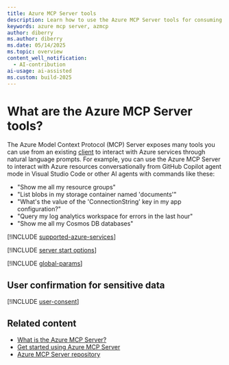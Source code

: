 ```yaml
---
title: Azure MCP Server tools
description: Learn how to use the Azure MCP Server tools for consuming servers.
keywords: azure mcp server, azmcp
author: diberry
ms.author: diberry
ms.date: 05/14/2025
ms.topic: overview
content_well_notification: 
  - AI-contribution
ai-usage: ai-assisted
ms.custom: build-2025
---
```

# What are the Azure MCP Server tools?

The Azure Model Context Protocol (MCP) Server exposes many tools you can use from an existing [client](../get-started.md?tabs=one-click%2Cazure-cli&pivots=mcp-github-copilot) to interact with Azure services through natural language prompts. For example, you can use the Azure MCP Server to interact with Azure resources conversationally from GitHub Copilot agent mode in Visual Studio Code or other AI agents with commands like these:

- "Show me all my resource groups"
- "List blobs in my storage container named 'documents'"
- "What's the value of the 'ConnectionString' key in my app configuration?"
- "Query my log analytics workspace for errors in the last hour"
- "Show me all my Cosmos DB databases"

[!INCLUDE [supported-azure-services](../includes/tools/supported-azure-services.md)]

[!INCLUDE [server start options](../includes/tools/server-start-options.md)]

[!INCLUDE [global-params](../includes/tools/global-parameters-list.md)]

## User confirmation for sensitive data

[!INCLUDE [user-consent](../includes/tools/user-consent.md)]

## Related content

- [What is the Azure MCP Server?](../get-started.md)
- [Get started using Azure MCP Server](../get-started.md)
- [Azure MCP Server repository](https://github.com/microsoft/mcp/tree/main/servers/Azure.Mcp.Server)
